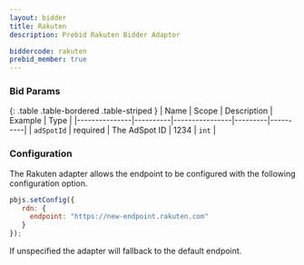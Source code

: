 ```yaml
---
layout: bidder
title: Rakuten
description: Prebid Rakuten Bidder Adaptor

biddercode: rakuten
prebid_member: true
---
```



### Bid Params

{: .table .table-bordered .table-striped }
| Name          | Scope    | Description    | Example | Type     |
|---------------|----------|----------------|---------|----------|
| `adSpotId`    | required | The AdSpot ID  | 1234    | `int`    |

### Configuration

The Rakuten adapter allows the endpoint to be configured with the following configuration option.  

``` javascript
pbjs.setConfig({
   rdn: {
     endpoint: "https://new-endpoint.rakuten.com"
   }
});
```

If unspecified the adapter will fallback to the default endpoint.
